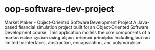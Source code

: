 # oop-software-dev-project
Market Maker - Object-Oriented Software Development Project A Java-based financial simulation project built for an Object-Oriented Software Development course. This application models the core components of a market maker system using object-oriented principles including, but not limited to: interfaces, abstraction, encapsulation, and polymorphism.
